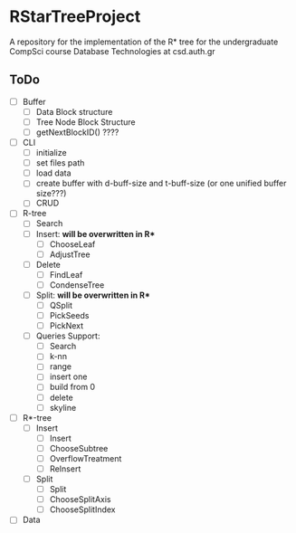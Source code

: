 # RStarTreeProject

A repository for the implementation of the R* tree for the undergraduate CompSci course Database Technologies at csd.auth.gr

## ToDo

- [ ] Buffer
  - [ ] Data Block structure
  - [ ] Tree Node Block Structure
  - [ ] getNextBlockID() ????
- [ ] CLI
  - [ ] initialize
  - [ ] set files path
  - [ ] load data
  - [ ] create buffer with d-buff-size and t-buff-size (or one unified buffer size???)
  - [ ] CRUD
- [ ] R-tree
  - [ ] Search
  - [ ] Insert: **will be overwritten in R\***
    - [ ] ChooseLeaf
    - [ ] AdjustTree
  - [ ] Delete
    - [ ] FindLeaf
    - [ ] CondenseTree
  - [ ] Split: **will be overwritten in R\***
    - [ ] QSplit
    - [ ] PickSeeds
    - [ ] PickNext
  - [ ] Queries Support:
    - [ ] Search
    - [ ] k-nn
    - [ ] range
    - [ ] insert one
    - [ ] build from 0
    - [ ] delete
    - [ ] skyline
- [ ] R*-tree
  - [ ] Insert
    - [ ] Insert
    - [ ] ChooseSubtree
    - [ ] OverflowTreatment
    - [ ] ReInsert
  - [ ] Split
    - [ ] Split
    - [ ] ChooseSplitAxis
    - [ ] ChooseSplitIndex
- [ ] Data
